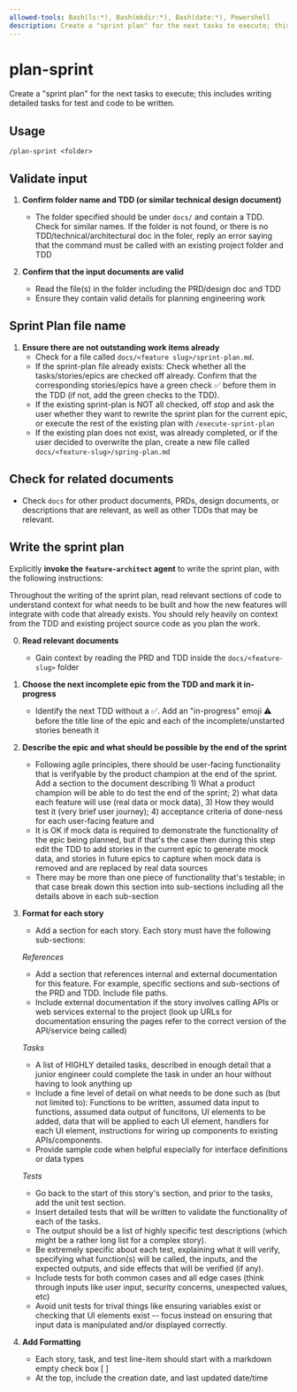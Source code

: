 ```yaml
---
allowed-tools: Bash(ls:*), Bash(mkdir:*), Bash(date:*), Powershell
description: Create a "sprint plan" for the next tasks to execute; this includes writing detailed tasks for test and code to be written.
---
```

# plan-sprint
Create a "sprint plan" for the next tasks to execute; this includes writing detailed tasks for test and code to be written.

## Usage
```
/plan-sprint <folder>
```

## Validate input
1. **Confirm folder name and TDD (or similar technical design document)**
   - The folder specified should be under `docs/` and contain a TDD. Check for similar names. If the folder is not found, or there is no TDD/technical/architectural doc in the foler, reply an error saying that the command must be called with an existing project folder and TDD

2. **Confirm that the input documents are valid**
   - Read the file(s) in the folder including the PRD/design doc and TDD
   - Ensure they contain valid details for planning engineering work

## Sprint Plan file name
1. **Ensure there are not outstanding work items already**
   - Check for a file called `docs/<feature slug>/sprint-plan.md`. 
   - If the sprint-plan file already exists: Check whether all the tasks/stories/epics are checked off already. Confirm that the corresponding stories/epics have a green check ✅ before them in the TDD (if not, add the green checks to the TDD).
   - If the existing sprint-plan is NOT all checked, off *stop* and ask the user whether they want to rewrite the sprint plan for the current epic, or execute the rest of the existing plan with `/execute-sprint-plan`
   - If the existing plan does not exist, was already completed, or if the user decided to overwrite the plan, create a new file called `docs/<feature-slug>/spring-plan.md`
   

## Check for related documents
- Check `docs` for other product documents, PRDs, design documents, or descriptions that are relevant, as well as other TDDs that may be relevant.

## Write the sprint plan
Explicitly **invoke the `feature-architect` agent** to write the sprint plan, with the following instructions:

Throughout the writing of the sprint plan, read relevant sections of code to understand context for what needs to be built and how the new features will integrate with code that already exists. You should rely heavily on context from the TDD and existing project source code as you plan the work.

0. **Read relevant documents**
    - Gain context by reading the PRD and TDD inside the `docs/<feature-slug>` folder

1. **Choose the next incomplete epic from the TDD and mark it in-progress**
    - Identify the next TDD without a ✅. Add an "in-progress" emoji ⚠️ before the title line of the epic and each of the incomplete/unstarted stories beneath it 

2. **Describe the epic and what should be possible by the end of the sprint**
    - Following agile principles, there should be user-facing functionality that is verifyable by the product champion at the end of the sprint. Add a section to the document describing 1) What a product champion will be able to do test the end of the sprint; 2) what data each feature will use (real data or mock data),  3) How they would test it (very brief user journey); 4) acceptance criteria of done-ness for each user-facing feature and 
    - It is OK if mock data is required to demonstrate the functionality of the epic being planned, but if that's the case then during this step edit the TDD to add stories in the current epic to generate mock data, and stories in future epics to capture when mock data is removed and are replaced by real data sources
    - There may be more than one piece of functionality that's testable; in that case break down this section into sub-sections including all the details above in each sub-section

3. **Format for each story**
    - Add a section for each story. Each story must have the following sub-sections:

    *References*
    - Add a section that references internal and external documentation for this feature. For example, specific sections and sub-sections of the PRD and TDD. Include file paths.
    - Include external documentation if the story involves calling APIs or web services external to the project (look up URLs for documentation ensuring the pages refer to the correct version of the API/service being called)

    *Tasks*
    - A list of HIGHLY detailed tasks, described in enough detail that a junior engineer could complete the task in under an hour without having to look anything up
    - Include a fine level of detail on what needs to be done such as (but not limited to):  Functions to be written, assumed data input to functions, assumed data output of funcitons, UI elements to be added, data that will be applied to each UI element, handlers for each UI element, instructions for wiring up components to existing APIs/components.
    - Provide sample code when helpful especially for interface definitions or data types

    *Tests*
    - Go back to the start of this story's section, and prior to the tasks, add the unit test section.
    - Insert detailed tests that will be written to validate the functionality of each of the tasks. 
    - The output should be a list of highly specific test descriptions (which might be a rather long list for a complex story).
    - Be extremely specific about each test, explaining what it will verify, specifying what function(s) will be called, the inputs, and the expected outputs, and side effects that will be verified (if any).
    - Include tests for both common cases and all edge cases (think through inputs like user input, security concerns, unexpected values, etc)
    - Avoid unit tests for trival things like ensuring variables exist or checking that UI elements exist -- focus instead on ensuring that input data is manipulated and/or displayed correctly.

4. **Add Formatting**
    - Each story, task, and test line-item should start with a markdown empty check box [ ] 
    - At the top, include the creation date, and last updated date/time
